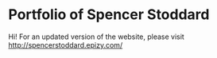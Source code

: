 # Portfolio of Spencer Stoddard

Hi! For an updated version of the website, please visit http://spencerstoddard.epizy.com/



